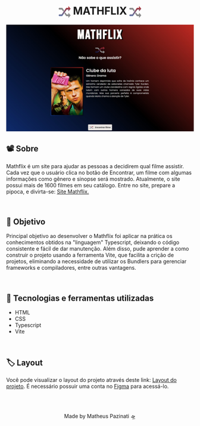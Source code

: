 <h1 align="center">
  <img align="center" src="./src/public/.github/favicon-32x32.png">
  MATHFLIX
  <img align="center" src="./src/public/.github/favicon-32x32.png">
</h1>
<p align="center">
  <img src="./src/public/.github/mathflix-banner.jpg">
</p>
<h2>📽️ Sobre</h2>
<p>Mathflix é um site para ajudar as pessoas a decidirem qual filme assistir. Cada vez que o usuário clica no botão de Encontrar, um filme com algumas informações como gênero e sinopse será mostrado. Atualmente, o site possui mais de 1600 filmes em seu catálogo. Entre no site, prepare a pipoca, e divirta-se: <a href="https://mathflix-matheus-pazinati.vercel.app/">Site Mathflix.</a></p>
<br>
<h2>🎯 Objetivo</h2>
<p>Principal objetivo ao desenvolver o Mathflix foi aplicar na prática os conhecimentos obtidos na "linguagem" Typescript, deixando o código consistente e fácil de dar manutenção. Além disso, pude aprender a como construir o projeto usando a ferramenta Vite, que facilita a crição de projetos, eliminando a necessidade de utilizar os Bundlers para gerenciar frameworks e compiladores, entre outras vantagens.</p>
<br>
<h2>🚀 Tecnologias e ferramentas utilizadas</h2>
<ul>
  <li>HTML</li>
  <li>CSS</li>
  <li>Typescript</li>
  <li>Vite</li>
</ul>
<br>
<h2>🏷️ Layout</h2>
<p>Você pode visualizar o layout do projeto através deste link: <a href="https://www.figma.com/file/SX8XFyC5fAY09ai8Oykz0T/DD-%2F-Login-Form---CSS/duplicate">Layout do projeto</a>. É necessário possuir uma conta no <a href="https://figma.com">Figma</a> para acessá-lo.</p>
<br>
<br>
<p align="center">Made by Matheus Pazinati 🛸</p>
